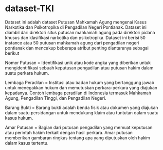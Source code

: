 # dataset-TKI

Dataset ini adalah dataset Putusan Mahkamah Agung mengenai Kasus Narkotika dan Psikotropika di Pengadilan Negeri Pontianak. Dataset ini diambil dari direktori situs putusan mahkamah agung pada direktori pidana khusus dan klasifikasi narkotika dan psikotropika. Dataset ini berisi 50 instance atau 50 putusan mahkamah agung dari pengadilan negeri pontianak dan mencakup beberapa atribut penting diantaranya sebagai berikut

Nomor Putusan = Identifikasi unik atau kode angka yang diberikan untuk mengidentifikasi sebuah keputusan pengadilan atau putusan hakim dalam suatu perkara hukum.

Lembaga Peradilan = Institusi atau badan hukum yang bertanggung jawab untuk menegakkan hukum dan memutuskan perkara-perkara yang diajukan kepadanya. Contoh lembaga peradilan di Indonesia termasuk Mahkamah Agung, Pengadilan Tinggi, dan Pengadilan Negeri.

Barang Bukti = Barang bukti adalah benda fisik atau dokumen yang diajukan dalam suatu persidangan untuk mendukung klaim atau tuntutan dalam suatu kasus hukum.

Amar Putusan = Bagian dari putusan pengadilan yang memuat keputusan atau perintah hakim terkait dengan hasil perkara. Amar putusan memberikan gambaran ringkas tentang apa yang diputuskan oleh hakim dalam kasus tertentu.
